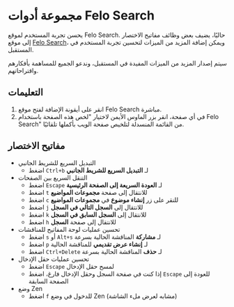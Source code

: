 # مجموعة أدوات Felo Search

يحسن تجربة المستخدم لموقع Felo Search. حاليًا، يضيف بعض وظائف مفاتيح الاختصار إلى موقع [Felo Search](https://felo.ai)، ويمكن إضافة المزيد من الميزات لتحسين تجربة المستخدم في المستقبل.

سيتم إصدار المزيد من الميزات المفيدة في المستقبل، وندعو الجميع للمساهمة بأفكارهم واقتراحاتهم.

## التعليمات

1. انقر على أيقونة الإضافة لفتح موقع Felo Search مباشرة.
2. في أي صفحة، انقر بزر الماوس الأيمن لاختيار "لخص هذه الصفحة باستخدام Felo Search" من القائمة المنسدلة لتلخيص صفحة الويب بأكملها تلقائيًا.

## مفاتيح الاختصار

- التبديل السريع للشريط الجانبي
  - اضغط `Ctrl+b` لـ **التبديل السريع للشريط الجانبي**
- التنقل السريع بين الصفحات
  - اضغط `Escape` لـ **العودة السريعة إلى الصفحة الرئيسية**
  - اضغط `t` للانتقال إلى صفحة **مجموعات المواضيع**
  - اضغط `c` للنقر على زر **إنشاء موضوع** في **مجموعات المواضيع**
  - اضغط `j` للانتقال إلى **السجل التالي في السجل**
  - اضغط `k` للانتقال إلى **السجل السابق في السجل**
  - اضغط `h` للانتقال إلى صفحة **السجل**
- تحسين عمليات لوحة المفاتيح للمناقشات
  - اضغط `s` أو `Alt+s` لـ **مشاركة** المناقشة الحالية بسرعة
  - اضغط `p` لـ **إنشاء عرض تقديمي** للمناقشة الحالية
  - اضغط `Ctrl+Delete` لـ **حذف** المناقشة الحالية بسرعة
- تحسين عمليات حقل الإدخال
  - اضغط `Escape` لمسح حقل الإدخال
  - إذا كنت في صفحة السجل وحقل الإدخال فارغ، اضغط `Escape` للعودة إلى الصفحة السابقة
- وضع Zen
  - اضغط `f` للدخول في وضع Zen (مشابه لعرض ملء الشاشة)